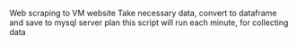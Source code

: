 Web scraping to VM website
Take necessary data, convert to dataframe and save to mysql server
plan this script will run each minute, for collecting data